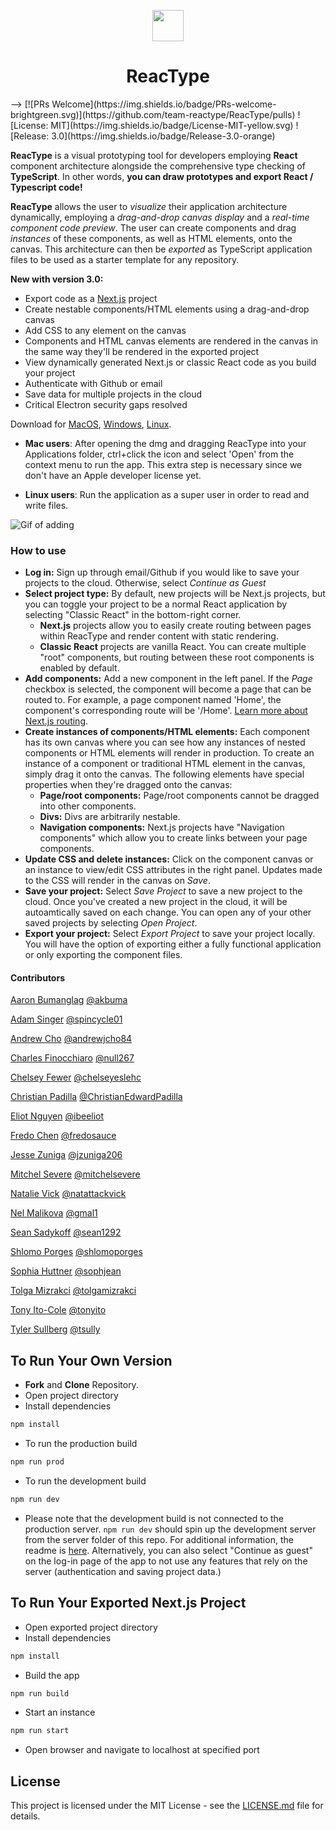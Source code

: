 <p align="center">
  <img width="50" src="url('./app/src/public/icons/png/256x256.png)">
  <h1 align="center">ReacType </h1>
</p>
 -->
[![PRs Welcome](https://img.shields.io/badge/PRs-welcome-brightgreen.svg)](https://github.com/team-reactype/ReacType/pulls)
![License: MIT](https://img.shields.io/badge/License-MIT-yellow.svg)
![Release: 3.0](https://img.shields.io/badge/Release-3.0-orange)

**ReacType** is a visual prototyping tool for developers employing **React** component architecture alongside the comprehensive type checking of **TypeScript**.
In other words, **you can draw prototypes and export React / Typescript code!**

**ReacType** allows the user to _visualize_ their application architecture dynamically, employing a _drag-and-drop canvas display_ and a _real-time component code preview_. The user can create components and drag _instances_ of these components, as well as HTML elements, onto the canvas. This architecture can then be _exported_ as TypeScript application files to be used as a starter template for any repository.

**New with version 3.0:**

- Export code as a [Next.js](https://nextjs.org/) project
- Create nestable components/HTML elements using a drag-and-drop canvas
- Add CSS to any element on the canvas
- Components and HTML canvas elements are rendered in the canvas in the same way they'll be rendered in the exported project
- View dynamically generated Next.js or classic React code as you build your project
- Authenticate with Github or email
- Save data for multiple projects in the cloud
- Critical Electron security gaps resolved

Download for [MacOS](https://github.com/team-reactype/ReacType/releases), [Windows](https://github.com/team-reactype/ReacType/releases/), [Linux](https://github.com/team-reactype/ReacType/releases/).

- **Mac users**: After opening the dmg and dragging ReacType into your Applications folder, ctrl+click the icon and select 'Open' from the context menu to run the app. This extra step is necessary since we don't have an Apple developer license yet.

- **Linux users**: Run the application as a super user in order to read and write files.

![Gif of adding](https://i.imgur.com/nOeuuU6.gif)

### How to use

- **Log in:** Sign up through email/Github if you would like to save your projects to the cloud. Otherwise, select _Continue as Guest_
- **Select project type:** By default, new projects will be Next.js projects, but you can toggle your project to be a normal React application by selecting "Classic React" in the bottom-right corner.
  - **Next.js** projects allow you to easily create routing between pages within ReacType and render content with static rendering.
  - **Classic React** projects are vanilla React. You can create multiple "root" components, but routing between these root components is enabled by default.
- **Add components:** Add a new component in the left panel. If the _Page_ checkbox is selected, the component will become a page that can be routed to. For example, a page component named 'Home', the component's corresponding route will be '/Home'. [Learn more about Next.js routing](https://nextjs.org/docs/routing/introduction).
- **Create instances of components/HTML elements:** Each component has its own canvas where you can see how any instances of nested components or HTML elements will render in production. To create an instance of a component or traditional HTML element in the canvas, simply drag it onto the canvas. The following elements have special properties when they're dragged onto the canvas:
  - **Page/root components:** Page/root components cannot be dragged into other components.
  - **Divs:** Divs are arbitrarily nestable.
  - **Navigation components:** Next.js projects have "Navigation components" which allow you to create links between your page components.
- **Update CSS and delete instances:** Click on the component canvas or an instance to view/edit CSS attributes in the right panel. Updates made to the CSS will render in the canvas on _Save_.
- **Save your project:** Select _Save Project_ to save a new project to the cloud. Once you've created a new project in the cloud, it will be autoamtically saved on each change. You can open any of your other saved projects by selecting _Open Project_.
- **Export your project:** Select _Export Project_ to save your project locally. You will have the option of exporting either a fully functional application or only exporting the component files.

#### Contributors

[Aaron Bumanglag](https://www.linkedin.com/in/akbuma) [@akbuma](https://github.com/akbuma)

[Adam Singer](https://linkedin.com/in/adsing) [@spincycle01](https://github.com/spincycle01)

[Andrew Cho](https://www.linkedin.com/in/andrewjcho84/) [@andrewjcho84](https://github.com/andrewjcho84)

[Charles Finocchiaro](https://www.linkedin.com/in/charles-finocchiaro-62440040/) [@null267](https://github.com/null267)

[Chelsey Fewer](https://www.linkedin.com/in/chelsey-fewer/) [@chelseyeslehc](https://github.com/chelseyeslehc)

[Christian Padilla](https://linkedin.com/in/ChristianEdwardPadilla) [@ChristianEdwardPadilla](https://github.com/ChristianEdwardPadilla)

[Eliot Nguyen](https://linkedin.com/in/ibeeliot) [@ibeeliot](https://github.com/ibeeliot)

[Fredo Chen](https://www.linkedin.com/in/fredochen/) [@fredosauce](https://github.com/fredosauce)

[Jesse Zuniga](https://linkedin.com/in/jesse-zuniga) [@jzuniga206](https://github.com/jzuniga206)

[Mitchel Severe](https://www.linkedin.com/in/misevere/) [@mitchelsevere](https://github.com/mitchelsevere)

[Natalie Vick](https://www.linkedin.com/in/vicknatalie/) [@natattackvick](https://github.com/natattackvick)

[Nel Malikova](https://www.linkedin.com/in/gmalikova/) [@gmal1](https://github.com/gmal1)

[Sean Sadykoff](https://www.linkedin.com/in/sean-sadykoff/) [@sean1292](https://github.com/sean1292)

[Shlomo Porges](https://linkedin.com/shlomoporges) [@shlomoporges](https://github.com/ShlomoPorges)

[Sophia Huttner](https://www.linkedin.com/in/sophia-huttner-68315975/) [@sophjean](https://github.com/sophjean)

[Tolga Mizrakci](https://linkedin.com/in/tolga-mizrakci) [@tolgamizrakci](https://github.com/tolgamizrakci)

[Tony Ito-Cole](https://linkedin.com/in/tony-ito-cole) [@tonyito](https://github.com/tonyito)

[Tyler Sullberg](https://www.linkedin.com/in/tyler-sullberg) [@tsully](https://github.com/tsully)

## To Run Your Own Version

- **Fork** and **Clone** Repository.
- Open project directory
- Install dependencies

```bash
npm install
```

- To run the production build

```bash
npm run prod
```

- To run the development build

```bash
npm run dev
```

- Please note that the development build is not connected to the production server. `npm run dev` should spin up the development server from the server folder of this repo. For additional information, the readme is [here](https://github.com/open-source-labs/ReacType/blob/master/server/README.md). Alternatively, you can also select "Continue as guest" on the log-in page of the app to not use any features that rely on the server (authentication and saving project data.)

## To Run Your Exported Next.js Project

- Open exported project directory
- Install dependencies

```bash
npm install
```

- Build the app

```bash
npm run build
```

- Start an instance

```bash
npm run start
```

- Open browser and navigate to localhost at specified port

## License

This project is licensed under the MIT License - see the [LICENSE.md](https://github.com/team-reactype/ReacType/blob/development/LICENSE.md) file for details.
